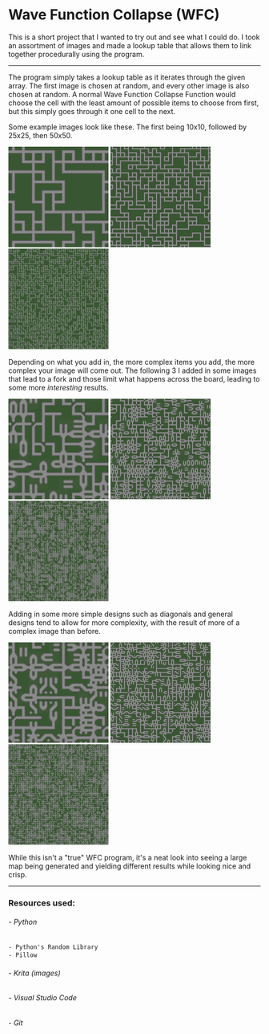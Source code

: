 # Wave Function Collapse (WFC)

This is a short project that I wanted to try out and see what I could do.
I took an assortment of images and made a lookup table that allows them to link together procedurally using the program.

---

The program simply takes a lookup table as it iterates through the given array. The first image is chosen at random, and every other image is also chosen at random. A normal Wave Function Collapse Function would choose the cell with the least amount of possible items to choose from first, but this simply goes through it one cell to the next.

Some example images look like these. The first being 10x10, followed by 25x25, then 50x50.

<img src='./markdown_images/first.png' width=200px>
<img src='./markdown_images/second.png' width=200px>
<img src='./markdown_images/third.png' width=200px>

Depending on what you add in, the more complex items you add, the more complex your image will come out. The following 3 I added in some images that lead to a fork and those limit what happens across the board, leading to some more *interesting* results.

<img src='./markdown_images/first_forks.png' width=200px>
<img src='./markdown_images/second_forks.png' width=200px>
<img src='./markdown_images/third_forks.png' width=200px>

Adding in some more simple designs such as diagonals and general designs tend to allow for more complexity, with the result of more of a complex image than before.

<img src='./markdown_images/first_diagonals.png' width=200px>
<img src='./markdown_images/second_diagonals.png' width=200px>
<img src='./markdown_images/third_diagonals.png' width=200px>

While this isn't a "true" WFC program, it's a neat look into seeing a large map being generated and yielding different results while looking nice and crisp.

---

### Resources used:
###### - Python
    - Python's Random Library
    - Pillow
###### - Krita (images)
###### - Visual Studio Code
###### - Git